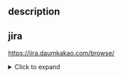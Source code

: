 ## description

## jira
https://jira.daumkakao.com/browse/

<details>
  <summary>Click to expand</summary>

```
// bad
if (ok) return true;

// good
if (ok) {
    return true;
}
```

</details>


